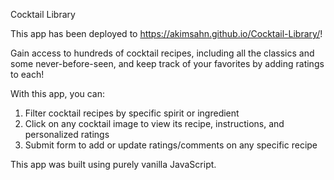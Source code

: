 Cocktail Library

This app has been deployed to https://akimsahn.github.io/Cocktail-Library/!

Gain access to hundreds of cocktail recipes, including all the classics and some never-before-seen, and keep track of your favorites by adding ratings to each!

With this app, you can:
1. Filter cocktail recipes by specific spirit or ingredient
2. Click on any cocktail image to view its recipe, instructions, and personalized ratings
3. Submit form to add or update ratings/comments on any specific recipe

This app was built using purely vanilla JavaScript.
